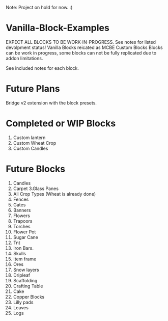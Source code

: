 Note: Project on hold for now. :)

# Vanilla-Block-Examples
EXPECT ALL BLOCKS TO BE WORK-IN-PROGRESS. See notes for listed devolpment status!
Vanilla Blocks reicated as MCBE Custom Blocks
Blocks can be work in progress, some blocks can not be fully replicated due to addon limitations.

See included notes for each block.

# Future Plans
Bridge v2 extension with the block presets.

# Completed or WIP Blocks
1. Custom lantern
2. Custom Wheat Crop
3. Custom Candles

# Future Blocks
1. Candles
2. Carpet
3.Glass Panes
4. All Crop Types (Wheat is already done)
5. Fences
6. Gates
7. Banners
8. Flowers
9. Trapoors
10. Torches
11. Flower Pot
12. Sugar Cane
13. Tnt
14. Iron Bars.
15. Skulls
16. Item frame
17. Ores
18. Snow layers
19. Dripleaf
20. Scaffolding
21. Crafting Table
22. Cake
23. Copper Blocks
24. Lilly pads
25. Leaves
26. Logs
